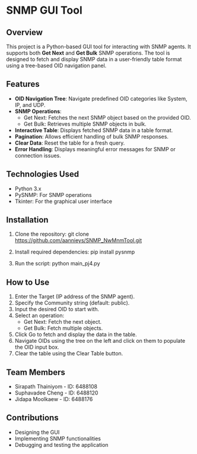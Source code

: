 # SNMP GUI Tool

## Overview
This project is a Python-based GUI tool for interacting with SNMP agents. It supports both **Get Next** and **Get Bulk** SNMP operations. The tool is designed to fetch and display SNMP data in a user-friendly table format using a tree-based OID navigation panel.

## Features
- **OID Navigation Tree**: Navigate predefined OID categories like System, IP, and UDP.
- **SNMP Operations**:
  - Get Next: Fetches the next SNMP object based on the provided OID.
  - Get Bulk: Retrieves multiple SNMP objects in bulk.
- **Interactive Table**: Displays fetched SNMP data in a table format.
- **Pagination**: Allows efficient handling of bulk SNMP responses.
- **Clear Data**: Reset the table for a fresh query.
- **Error Handling**: Displays meaningful error messages for SNMP or connection issues.

## Technologies Used
- Python 3.x
- PySNMP: For SNMP operations
- Tkinter: For the graphical user interface

## Installation
1. Clone the repository:
   git clone https://github.com/aannieys/SNMP_NwMnmTool.git

2. Install required dependencies:
   pip install pysnmp

3. Run the script:
   python main_pj4.py

## How to Use
1. Enter the Target (IP address of the SNMP agent).
2. Specify the Community string (default: public).
3. Input the desired OID to start with.
4. Select an operation:
   - Get Next: Fetch the next object.
   - Get Bulk: Fetch multiple objects.
5. Click Go to fetch and display the data in the table.
6. Navigate OIDs using the tree on the left and click on them to populate the OID input box.
7. Clear the table using the Clear Table button.

## Team Members
- Sirapath Thainiyom - ID: 6488108
- Suphavadee Cheng - ID: 6488120
- Jidapa Moolkaew - ID: 6488176

## Contributions
- Designing the GUI
- Implementing SNMP functionalities
- Debugging and testing the application
